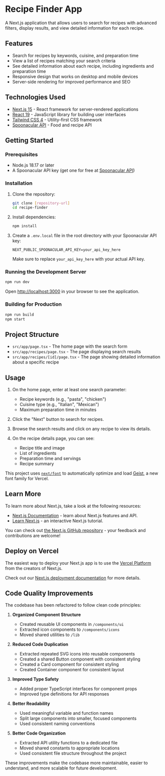# Recipe Finder App

A Next.js application that allows users to search for recipes with advanced filters, display results, and view detailed information for each recipe.

## Features

- Search for recipes by keywords, cuisine, and preparation time
- View a list of recipes matching your search criteria
- See detailed information about each recipe, including ingredients and preparation time
- Responsive design that works on desktop and mobile devices
- Server-side rendering for improved performance and SEO

## Technologies Used

- [Next.js 15](https://nextjs.org/) - React framework for server-rendered applications
- [React 19](https://react.dev/) - JavaScript library for building user interfaces
- [Tailwind CSS 4](https://tailwindcss.com/) - Utility-first CSS framework
- [Spoonacular API](https://spoonacular.com/food-api) - Food and recipe API

## Getting Started

### Prerequisites

- Node.js 18.17 or later
- A Spoonacular API key (get one for free at [Spoonacular API](https://spoonacular.com/food-api/docs#Authentication))

### Installation

1. Clone the repository:
   ```bash
   git clone [repository-url]
   cd recipe-finder
   ```

2. Install dependencies:
   ```bash
   npm install
   ```

3. Create a `.env.local` file in the root directory with your Spoonacular API key:
   ```
   NEXT_PUBLIC_SPOONACULAR_API_KEY=your_api_key_here
   ```
   Make sure to replace `your_api_key_here` with your actual API key.

### Running the Development Server

```bash
npm run dev
```

Open [http://localhost:3000](http://localhost:3000) in your browser to see the application.

### Building for Production

```bash
npm run build
npm start
```

## Project Structure

- `src/app/page.tsx` - The home page with the search form
- `src/app/recipes/page.tsx` - The page displaying search results
- `src/app/recipes/[id]/page.tsx` - The page showing detailed information about a specific recipe

## Usage

1. On the home page, enter at least one search parameter:
   - Recipe keywords (e.g., "pasta", "chicken")
   - Cuisine type (e.g., "Italian", "Mexican")
   - Maximum preparation time in minutes
   
2. Click the "Next" button to search for recipes.

3. Browse the search results and click on any recipe to view its details.

4. On the recipe details page, you can see:
   - Recipe title and image
   - List of ingredients
   - Preparation time and servings
   - Recipe summary

This project uses [`next/font`](https://nextjs.org/docs/app/building-your-application/optimizing/fonts) to automatically optimize and load [Geist](https://vercel.com/font), a new font family for Vercel.

## Learn More

To learn more about Next.js, take a look at the following resources:

- [Next.js Documentation](https://nextjs.org/docs) - learn about Next.js features and API.
- [Learn Next.js](https://nextjs.org/learn) - an interactive Next.js tutorial.

You can check out [the Next.js GitHub repository](https://github.com/vercel/next.js) - your feedback and contributions are welcome!

## Deploy on Vercel

The easiest way to deploy your Next.js app is to use the [Vercel Platform](https://vercel.com/new?utm_medium=default-template&filter=next.js&utm_source=create-next-app&utm_campaign=create-next-app-readme) from the creators of Next.js.

Check out our [Next.js deployment documentation](https://nextjs.org/docs/app/building-your-application/deploying) for more details.

## Code Quality Improvements

The codebase has been refactored to follow clean code principles:

1. **Organized Component Structure**
   - Created reusable UI components in `/components/ui`
   - Extracted icon components to `/components/icons`
   - Moved shared utilities to `/lib`

2. **Reduced Code Duplication**
   - Extracted repeated SVG icons into reusable components
   - Created a shared Button component with consistent styling
   - Created a Card component for consistent styling
   - Created Container component for consistent layout

3. **Improved Type Safety**
   - Added proper TypeScript interfaces for component props
   - Improved type definitions for API responses

4. **Better Readability**
   - Used meaningful variable and function names
   - Split large components into smaller, focused components
   - Used consistent naming conventions

5. **Better Code Organization**
   - Extracted API utility functions to a dedicated file
   - Moved shared constants to appropriate locations
   - Used consistent file structure throughout the project

These improvements make the codebase more maintainable, easier to understand, and more scalable for future development.
